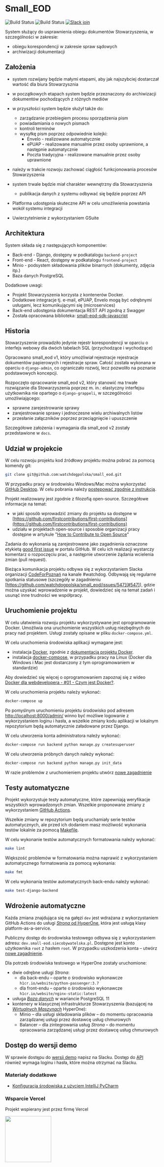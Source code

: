 # Small_EOD

![Build Status](https://github.com/watchdogpolska/small_eod/workflows/Django%20application/badge.svg?branch=dev) ![Build Status](https://github.com/watchdogpolska/small_eod/workflows/YAML%20files/badge.svg?branch=dev) [![Slack join](https://img.shields.io/badge/slack-CodeForPozna%C5%84/%23watchdog-yello.svg?logo=slack)](https://join.slack.com/t/codeforpoznan/shared_invite/enQtNjQ5MTU1MDI0NDA0LWNhYTA3NGQ0MmQ5ODgxODE3ODJlZjc3NWE0NTMzZjhmNDBkN2QwMzNhYWY5OWQ5MGE2OGM3NjAyODBlY2VjNjU)

System służący do usprawnienia obiegu dokumentów Stowarzyszenia, w szczególności w zakresie:

* obiegu korespondencji w zakresie spraw sądowych
* archiwizacji dokumentacji

## Założenia

* system rozwijany będzie małymi etapami, aby jak najszybciej dostarczał wartość dla biura Stowarzysznia
* w początkowych etapach system będzie przeznaczony do archiwizacji dokumentów pochodzących z różnych mediów
* w przyszłości system będzie służył także do:

  * zarządzanie przebiegiem procesu sporządzenia pism
  * powiadamiania o nowych pismach
  * kontroli terminów
  * wysyłkę pism poprzez odpowiednie kolejki:
    * Envelo - realizowane automatycznie
    * ePUAP - realizowane manualnie przez osoby uprawnione, a następnie automatycznie
    * Poczta tradycyjna - realizowane manualnie przez osoby uprawnione

* należy w trakcie rozwoju zachować ciągłość funkcjonowania procesów Stowarzyszenia
* system trwale będzie miał charakter wewnętrzny dla Stowarzyszenia
  * publikacja danych z systemu odbywać się będzie poprzez API
* Platforma udostępnia skuteczne API w celu umożliwienia powstania wokół systemu integracji
* Uwierzytelnienie z wykorzystaniem GSuite

## Architektura

System składa się z następujących komponentów:

* Back-end - Django, dostępny w podkatalogu ```backend-project```
* Front-end - React, dostępny w podkatalogu ```frontend-project```
* Minio - podsystem składowania plików binarnych (dokumenty, zdjęcia itp.)
* Baza danych PostgreSQL

Dodatkowe uwagi:

* Projekt Stowarzyszenia korzysta z kontenerów Docker.
* Dodatkowe integracje tj. e-mail, ePUAP, Envelo mogą być odrębnymi usługami, lecz komunikującymi się (microservices)
* Back-end udostępnia dokumentacja REST API zgodną z Swagger
* Została opracowana biblioteka: [small-eod-sdk-javascript](https://github.com/watchdogpolska/small-eod-sdk-javascript/)

## Historia

Stowarzyszenie prowadziło jedynie rejestr korespondencji w oparciu o interfejs webowy dla dwóch tabelach SQL (przychodzące i wychodzące)

Opracowano small_eod v1, który umożliwiał rejestracje rejestracje dokumentów papierowych i rejestracje spraw. Całość została wykonana w oparciu o ```django-admin```, co ograniczało rozwój, lecz pozwoliło na poznanie podstawowych koncepcji.

Rozpoczęto opracowanie small_eod v2, który stanowić ma trwałe rozwiązanie dla Stowarzyszenia poprzez m. in.: elastyczny interfejsu użytkownika nie opartego o ```django-grappeli```, w szczególności umożliwiającego:

* sprawne zarejestrowanie sprawy
* zarejestrowanie sprawy i jednoczesne wielu archiwalnych listów
* przesłanie załączników poprzez przeciągnięcie i upuszczenie

Szczegółowe założenia i wymagania dla small_eod v2 zostały przedstawione w ```docs```.

## Udział w projekcie

W celu rozwoju projektu kod źródłowy projektu można pobrać za pomocą komendy git:

```bash
git clone git@github.com:watchdogpolska/small_eod.git
```

W przypadku pracy w środowisku Windows/Mac można wykorzystać [GitHub Desktop](https://desktop.github.com/). W celu pobrania należy [postępować zgodnie z instrukcją](https://help.github.com/en/desktop/contributing-to-projects/cloning-a-repository-from-github-to-github-desktop).

Projekt realizowany jest zgodnie z filozofią open-source. Szczegółowe informacje na temat:

* w jaki sposób wprowadzić zmiany do projektu sa dostępne w [https://github.com/firstcontributions/first-contributions](https://github.com/firstcontributions/first-contributions)
* udziału w projektach open-source i sposobie organizacji pracy dostępne w artykule "[How to Contribute to Open Source](https://opensource.guide/how-to-contribute/)"

Zadania do wykonania są zarejestrowane jako zagadnienia oznaczone etykietą [good first issue](https://github.com/watchdogpolska/small_eod/issues?q=is%3Aopen+is%3Aissue+label%3A%22good+first+issue%22) w portalu GitHub. W celu ich realizacji wystarczy komentarz o rozpoczęciu prac, a następnie utworzenie żądania wcielenia zmian (pull request).

Bieżąca komunikacja projektu odbywa się z wykorzystaniem Slacka organizacji [CodeForPoznań](https://join.slack.com/t/codeforpoznan/shared_invite/enQtNjQ5MTU1MDI0NDA0LWNhYTA3NGQ0MmQ5ODgxODE3ODJlZjc3NWE0NTMzZjhmNDBkN2QwMzNhYWY5OWQ5MGE2OGM3NjAyODBlY2VjNjU) na kanale #watchdog. Odbywają się regularne spotkania statusowe (szczegóły w zagadnieniu [https://github.com/watchdogpolska/small_eod/issues/547](#547)), gdzie można uzyskać wprowadzenie w projekt, dowiedzieć się na temat zadań i usunąć inne trudności we współpracy.

## Uruchomienie projektu

W celu ułatwienia rozwoju projektu wykorzystywane jest oprogramowanie Docker. Umożliwia ona uruchomienie wszystkich usług niezbędnych do pracy nad projektem. Usługi zostały opisane w pliku ```docker-compose.yml```.

W celu uruchomienia środowiska aplikacji wymagane jest:

* instalacja [Docker](https://docs.docker.com/install/), zgodnie z [dokumentacją projektu Docker](https://docs.docker.com/install/linux/docker-ce/ubuntu/).
* instalacja [docker-compose](https://docs.docker.com/compose/install/), w przypadku pracy na Linux (Docker dla Windows i Mac jest dostarczony z tym oprogramowaniem w standardzie)

Aby dowiedzieć się więcej o oprogramowaniem zapoznaj się z wideo [Docker dla webdevelopera - #01 - Czym jest Docker?](https://www.youtube.com/watch?v=P4ZC3cFN0WQ).

W celu uruchomienia projektu należy wykonać:

```bash
docker-compose up
```

Po pomyślnym uruchomieniu projektu środowisko pod adresem [http://localhost:8000/admin/](http://localhost:8000/admin/) winno być możliwe logowanie z wykorzystaniem loginu i hasła, a wszelkie zmiany kodu aplikacji w lokalnym repozytorium będą automatycznie załadowane przez Django.

W celu utworzenia konta administratora należy wykonać:

```bash
docker-compose run backend python manage.py createsuperuser
```

W celu utworzenia próbnych danych należy wykonać:

```bash
docker-compose run backend python manage.py init_data
```

W razie problemów z uruchomieniem projektu utwórz [nowe zagadnienie](https://github.com/watchdogpolska/small_eod/issues/new)

## Testy automatyczne

Projekt wykorzystuje testy automatyczne, które zapewniają weryfikacje wszystkich wprowadzonych zmian. Wszelkie proponowane zmiany z wykorzystaniem [GitHub Actions](https://github.com/watchdogpolska/small_eod/actions).

Wszelkie zmiany w repozytorium będą uruchamiały serie testów automatycznych, ale przed ich dodaniem masz możliwość wykonania testów lokalnie za pomocą [Makefile](https://en.wikipedia.org/wiki/Makefile).

W celu wykonanie testów automatycznych formatowania należy wykonać:

```bash
make lint
```

Większość problemów w formatowania można naprawić z wykorzystaniem automatycznego formatowania za pomocą wykonania:

```bash
make fmt
```

W celu wykonania testów automatycznych back-endu należy wykonać:

```bash
make test-django-backend
```

## Wdrożenie automatyczne

Każda zmiana znajdująca się na gałęzi ```dev``` jest wdrażana z wykorzystaniem GitHub Actions do usługi [*Strona* od HyperOne](https://www.hyperone.com/services/compute/website/), która jest usługą klasy platform-as-a-service.

Publiczny dostęp do środowiska testowego odbywa się z wykorzystaniem adresu: ```dev.small-eod.siecobywatelska.pl```. Dostępne jest konto użytkownika ```root``` z hasłem ```root```. W przypadku uszkodzenia konta – utwórz [nowe zagadnienie](https://github.com/watchdogpolska/small_eod/issues/new).

Dla potrzeb środowiska testowego w HyperOne zostały uruchomione:

* dwie odrębne usługi *Strona*:
  * dla back-endu – oparte o środowisko wykonawcze `h1cr.io/website/python-passenger:3.7`
  * dla front-endu – oparte o środowisko wykonawcze `h1cr.io/website/nginx-static:latest`
* usługa *[Baza danych](https://www.hyperone.com/services/storage/database/)* w wariancie PostgreSQL 11
* kontenery w klasycznej infrastrukturze Stowarzyszenia (bazującej na *[Wirtualnych Maszynach](https://www.hyperone.com/services/compute/vm/)* HyperOne):
  * Minio – dla usługi składowania plików – do momentu opracowania zarządzanej usługi przez dostawcę usług chmurowych
  * Balancer – dla zintegrowania usług *Strona* – do momentu opracowania zarządzanej usługi przez dostawcę usług chmurowych

## Dostęp do wersji demo

W sprawie dostępu do [wersji demo](https://demo.small-eod.siecobywatelska.pl/admin/) napisz na Slacku.
Dostęp do [API](https://api.dev.small-eod.siecobywatelska.pl/api/docs/) również wymaga loginu i hasła,
które można otrzymać na Slacku.

### Materiały dodatkowe

* [Konfiguracja środowiska z użyciem IntelliJ PyCharm](./docs/pycharm/README.md)

### Wsparcie Vercel
Projekt wspierany jest przez firmę Vercel

[<img src="frontend-project/src/assets/powered-by-vercel.svg" width="150px">](http://vercel.com/?utm_source=watchdogpolska&utm_campaign=small_eod)
